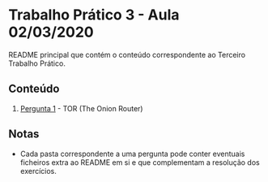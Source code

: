 # Trabalho Prático 3 - Aula 02/03/2020

README principal que contém o conteúdo correspondente ao Terceiro Trabalho Prático.

<p>

## Conteúdo

1. [Pergunta 1](https://github.com/uminho-miei-engseg-19-20/Grupo5/tree/master/TP3/P1%20-%20Thor%20(The%20Onion%20Router)) - TOR (The Onion Router)

<p>

## Notas

- Cada pasta correspondente a uma pergunta pode conter eventuais ficheiros extra ao README em si e que complementam a resolução dos exercícios.